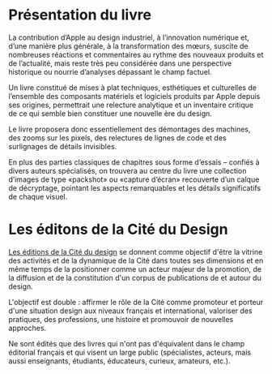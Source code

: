 # Présentation du livre
La contribution d’Apple au design industriel, à l’innovation numérique et, d’une manière plus générale, à la transformation des mœurs, suscite de nombreuses réactions et commentaires au rythme des nouveaux produits et de l’actualité, mais reste très peu considérée dans une perspective historique ou nourrie d’analyses dépassant le champ factuel.

Un livre constitué de mises à plat techniques, esthétiques et culturelles de l’ensemble des composants matériels et logiciels produits par Apple depuis ses origines, permettrait une relecture analytique et un inventaire critique de ce qui semble bien constituer une nouvelle ère du design.

Le livre proposera donc essentiellement des démontages des machines, des zooms sur les pixels, des relectures de lignes de code et des surlignages de détails invisibles.

En plus des parties classiques de chapitres sous forme d’essais – confiés à divers auteurs spécialisés, on trouvera au centre du livre une collection d’images de type «packshot» ou «capture d’écran» recouverte d’un calque de décryptage, pointant les aspects remarquables et les détails significatifs de chaque visuel.

# Les éditons de la Cité du Design
[Les éditions de la Cité du design](http://www.citedudesign.com/fr/editions/) se donnent comme objectif d'être la vitrine des activités et de la dynamique de la Cité dans toutes ses dimensions et en même temps de la positionner comme un acteur majeur de la promotion, de la diffusion et de la constitution d'un corpus de publications de et autour du design.

L'objectif est double : affirmer le rôle de la Cité comme promoteur et porteur d'une situation design aux niveaux français et international, valoriser des pratiques, des professions, une histoire et promouvoir de nouvelles approches.

Ne sont édités que des livres qui n'ont pas d'équivalent dans le champ éditorial français et qui visent un large public (spécialistes, acteurs, mais aussi enseignants, étudiants, éducateurs, curieux, amateurs, etc.).

